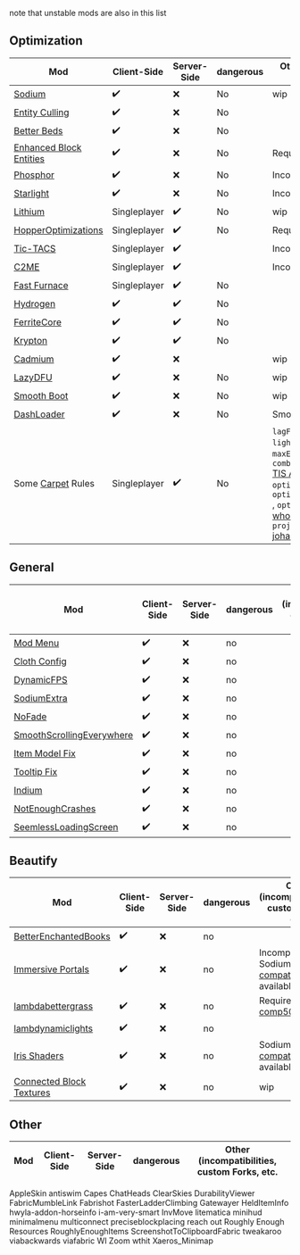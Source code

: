 note that unstable mods are also in this list


## Optimization
| Mod | Client-Side | Server-Side | dangerous | Other (incompatibilities, custom Forks, etc. |
|-----|-------------|-------------|-----------|----------------------------------------------|
| [Sodium](https://github.com/jellysquid3/sodium-fabric) | ✔️ | ❌ | No | wip |
| [Entity Culling](https://github.com/tr7zw/EntityCulling-Fabric) | ✔️ | ❌ | No |         |
| [Better Beds](https://github.com/TeamMidnightDust/BetterBeds) | ✔️ | ❌ | No |           |
| [Enhanced Block Entities](https://github.com/FoundationGames/EnhancedBlockEntities) | ✔️ | ❌ | No | Requires Indium for Sodium Compat |
| [Phosphor](https://github.com/jellysquid3/phosphor-fabric) | ✔️ | ❌ | No | Incompatiblw with Starlight |
| [Starlight](https://github.com/Spottedleaf/Starlight/) | ✔️ | ❌ | No | Incompatiblw with Phosphor |
| [Lithium](https://github.com/jellysquid3/lithium-fabric) | Singleplayer | ✔️ | No | wip   |
| [HopperOptimizations](https://github.com/2No2Name/hopperOptimizations) | Singleplayer | ✔️ | No | Requires [2No2Name's Lithium Fork](https://github.com/2No2Name/lithium-fabric) |
| [Tic-TACS](https://github.com/Gegy/tic-tacs) | Singleplayer | ✔️ | | Incompatible with C2ME |
| [C2ME]( 	https://github.com/YatopiaMC/C2ME-fabric) | Singleplayer | ✔️ | | Incompatible with Tic-TACS |
| [Fast Furnace](https://www.curseforge.com/minecraft/mc-mods/fast-furnace-for-fabric) | Singleplayer | ✔️ | No |  |
| [Hydrogen](https://github.com/jellysquid3/hydrogen-fabric/) | ✔️ | ✔️ | No | |
| [FerriteCore](https://github.com/malte0811/FerriteCore) | ✔️ | ✔️ | No | |
| [Krypton]( 	https://github.com/astei/krypton) | ✔️ | ✔️ | No |                         |
| [Cadmium](https://github.com/LucilleTea/cadmium-fabric/) | ✔️ | ❌ | | wip |
| [LazyDFU](https://github.com/astei/lazydfu/) | ✔️ | ❌ | No | wip |
| [Smooth Boot](https://www.curseforge.com/minecraft/mc-mods/smooth-boot) | ✔️ | ❌ | No | wip |
| [DashLoader](https://github.com/alphaqu/DashLoader) | ✔️ | ❌ | No | Smooth Boot and many more |
| Some [Carpet](https://github.com/gnembon/fabric-carpet) Rules | Singleplayer | ✔️ | No | `lagFreeSpawning`, `lightEngineMaxBatchSize`, `maxEntityCollisions`, `optimizedTNT`, `combineXPOrbs`<br>[TIS Addition](https://github.com/TISUnion/Carpet-TIS-Addition):  `optimizedFastEntityMovement `,  `optimizedHardHitBoxEntityCollision `,  `optimizedTNTHighPriority `<br>[wholmT Addon](https://github.com/whoImT/carpet-addons):  `projectileRaycastLength`<br>[johan-carpet](https://github.com/DragonEggBedrockBreaking/FTL-TNT): `ftlTNT` |
## General
| Mod | Client-Side | Server-Side | dangerous | Other (incompatibilities, custom Forks, etc. |
|-----|-------------|-------------|-----------|----------------------------------------------|
| [Mod Menu](https://github.com/TerraformersMC/ModMenu) | ✔️ | ❌ | no | |
| [Cloth Config](https://github.com/shedaniel/cloth-config) | ✔️ | ❌ | no | |
| [DynamicFPS](https://github.com/juliand665/Dynamic-FPS/) | ✔️ | ❌ | no | |
| [SodiumExtra](https://github.com/FlashyReese/sodium-extra-fabric/) | ✔️ | ❌ | no | |
| [NoFade](https://github.com/UltimateBoomer/mc-no-fade) | ✔️ | ❌ | no | |
| [SmoothScrollingEverywhere](https://github.com/shedaniel/SmoothScrollingEverywhere) | ✔️ | ❌ | no | |
| [Item Model Fix](https://github.com/PepperCode1/Item-Model-Fix) | ✔️ | ❌ | no | |
| [Tooltip Fix](https://github.com/kyrptonaught/tooltipfix) | ✔️ | ❌ | no | |
| [Indium](https://github.com/comp500/Indium) | ✔️ | ❌ | no | |
| [NotEnoughCrashes](https://github.com/natanfudge/not-enough-crashes) | ✔️ | ❌ | no | |
| [SeemlessLoadingScreen](https://github.com/Minenash/Seamless-Loading-Screen) | ✔️ | ❌ | no | |

## Beautify
| Mod | Client-Side | Server-Side | dangerous | Other (incompatibilities, custom Forks, etc. |
|-----|-------------|-------------|-----------|----------------------------------------------|
| [BetterEnchantedBooks]()  | ✔️ | ❌ | no |                                                  |
| [Immersive Portals]() | ✔️ | ❌ | no | Incompatible with Sodium, [compatible fork]() available |
| [lambdabettergrass]() | ✔️ | ❌ | no | Requires [comp500's Fork](https://github.com/comp500/sodium-fabric)|
| [lambdynamiclights]() | ✔️ | ❌ | no |                                                         |
| [Iris Shaders]()  | ✔️ | ❌ | no | Sodium, [compatible Fork](https://github.com/IrisShaders/sodium-fabric) available |
| [Connected Block Textures]()  | ✔️ | ❌ | no | wip |

## Other
| Mod | Client-Side | Server-Side | dangerous | Other (incompatibilities, custom Forks, etc. |
|-----|-------------|-------------|-----------|----------------------------------------------|
AppleSkin
antiswim
Capes
ChatHeads
ClearSkies
DurabilityViewer
FabricMumbleLink
Fabrishot
FasterLadderClimbing
Gatewayer
HeldItemInfo
hwyla-addon-horseinfo
i-am-very-smart
InvMove
litematica
minihud
minimalmenu
multiconnect
preciseblockplacing
reach out
Roughly Enough Resources
RoughlyEnoughItems
ScreenshotToClipboardFabric
tweakaroo
viabackwards
viafabric
WI Zoom
wthit
Xaeros_Minimap


